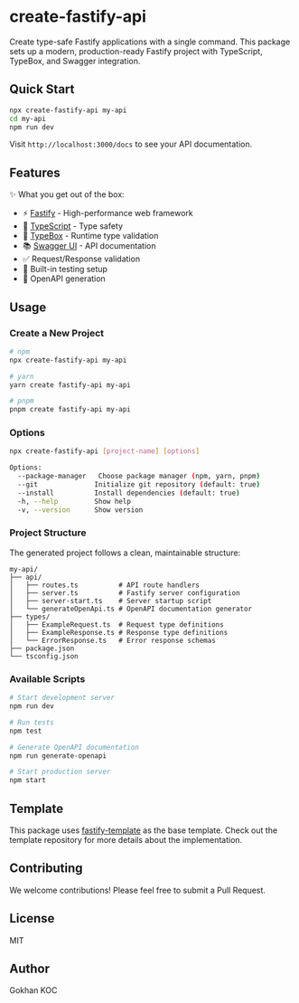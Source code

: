 # create-fastify-api

Create type-safe Fastify applications with a single command. This package sets up a modern, production-ready Fastify project with TypeScript, TypeBox, and Swagger integration.

## Quick Start

```bash
npx create-fastify-api my-api
cd my-api
npm run dev
```

Visit `http://localhost:3000/docs` to see your API documentation.

## Features

✨ What you get out of the box:

- ⚡️ [Fastify](https://www.fastify.io/) - High-performance web framework
- 🔷 [TypeScript](https://www.typescriptlang.org/) - Type safety
- 📘 [TypeBox](https://github.com/sinclairzx81/typebox) - Runtime type validation
- 📚 [Swagger UI](https://swagger.io/tools/swagger-ui/) - API documentation
- ✅ Request/Response validation
- 🧪 Built-in testing setup
- 📝 OpenAPI generation

## Usage

### Create a New Project

```bash
# npm
npx create-fastify-api my-api

# yarn
yarn create fastify-api my-api

# pnpm
pnpm create fastify-api my-api
```

### Options

```bash
npx create-fastify-api [project-name] [options]

Options:
  --package-manager   Choose package manager (npm, yarn, pnpm)
  --git              Initialize git repository (default: true)
  --install          Install dependencies (default: true)
  -h, --help         Show help
  -v, --version      Show version
```

### Project Structure

The generated project follows a clean, maintainable structure:

```
my-api/
├── api/
│   ├── routes.ts          # API route handlers
│   ├── server.ts          # Fastify server configuration
│   ├── server-start.ts    # Server startup script
│   └── generateOpenApi.ts # OpenAPI documentation generator
├── types/
│   ├── ExampleRequest.ts  # Request type definitions
│   ├── ExampleResponse.ts # Response type definitions
│   └── ErrorResponse.ts   # Error response schemas
├── package.json
└── tsconfig.json
```

### Available Scripts

```bash
# Start development server
npm run dev

# Run tests
npm test

# Generate OpenAPI documentation
npm run generate-openapi

# Start production server
npm start
```

## Template

This package uses [fastify-template](https://github.com/kocgo/fastify-template) as the base template. Check out the template repository for more details about the implementation.

## Contributing

We welcome contributions! Please feel free to submit a Pull Request.

## License

MIT

## Author

Gokhan KOC
